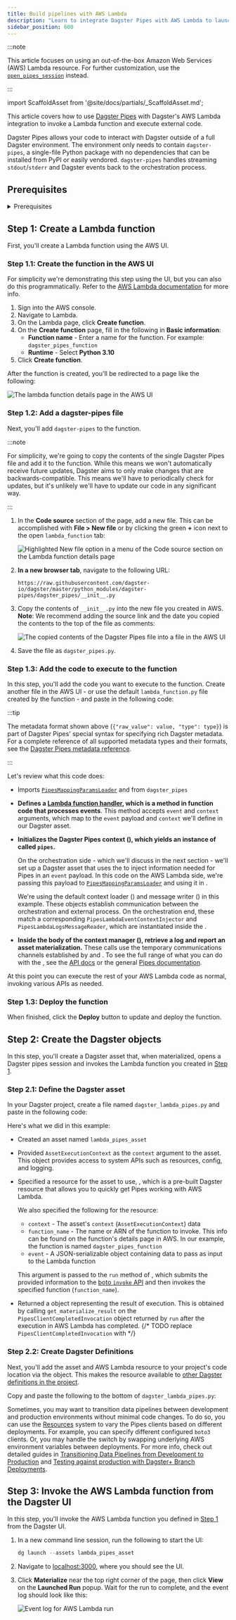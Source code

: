 ```yaml
---
title: Build pipelines with AWS Lambda
description: "Learn to integrate Dagster Pipes with AWS Lambda to launch external code from Dagster assets."
sidebar_position: 600
---
```


:::note

This article focuses on using an out-of-the-box Amazon Web Services (AWS) Lambda resource. For further customization, use the [`open_pipes_session`](/guides/build/external-pipelines/dagster-pipes-details-and-customization) instead.

:::

import ScaffoldAsset from '@site/docs/partials/\_ScaffoldAsset.md';

<ScaffoldAsset />

This article covers how to use [Dagster Pipes](/guides/build/external-pipelines/) with Dagster's AWS Lambda integration to invoke a Lambda function and execute external code.

Dagster Pipes allows your code to interact with Dagster outside of a full Dagster environment. The environment only needs to contain `dagster-pipes`, a single-file Python package with no dependencies that can be installed from PyPI or easily vendored. `dagster-pipes` handles streaming `stdout`/`stderr` and Dagster events back to the orchestration process.

## Prerequisites

<details>
    <summary>Prerequisites</summary>

    - **In the Dagster environment**, you'll need to:

    - Install the following packages:

        ```shell
        uv pip install dagster dagster-webserver dagster-aws
        ```

        Refer to the [Dagster installation guide](/getting-started/installation) for more info.

    - **Configure AWS authentication credentials.** If you don't have this set up already, refer to the [boto3 quickstart](https://boto3.amazonaws.com/v1/documentation/api/latest/guide/quickstart.html).

    - **In AWS**, you'll need:

    - An existing AWS account with access to Lambda
    - Permissions that allow you to create and modify Lambda functions

</details>

## Step 1: Create a Lambda function

First, you'll create a Lambda function using the AWS UI.

### Step 1.1: Create the function in the AWS UI

For simplicity we're demonstrating this step using the UI, but you can also do this programmatically. Refer to the [AWS Lambda documentation](https://docs.aws.amazon.com/lambda/latest/dg/API_CreateFunction.html) for more info.

1. Sign into the AWS console.
2. Navigate to Lambda.
3. On the Lambda page, click **Create function**.
4. On the **Create function** page, fill in the following in **Basic information**:
   - **Function name** - Enter a name for the function. For example: `dagster_pipes_function`
   - **Runtime** - Select **Python 3.10**
5. Click **Create function**.

After the function is created, you'll be redirected to a page like the following:

![The lambda function details page in the AWS UI](/images/guides/build/external-pipelines/aws-lambda/aws-lambda-function-details.png)

### Step 1.2: Add a dagster-pipes file

Next, you'll add `dagster-pipes` to the function.

:::note

For simplicity, we're going to copy the contents of the single Dagster Pipes file and add it to the function. While this means we won't automatically receive future updates, Dagster aims to only make changes that are backwards-compatible. This means we'll have to periodically check for updates, but it's unlikely we'll have to update our code in any significant way.

:::

1. In the **Code source** section of the page, add a new file. This can be accomplished with **File > New file** or by clicking the green **+** icon next to the open `lambda_function` tab:

    ![Highlighted New file option in a menu of the Code source section on the Lambda function details page](/images/guides/build/external-pipelines/aws-lambda/aws-lambda-create-new-file.png)

2. **In a new browser tab**, navigate to the following URL:

   ```shell
   https://raw.githubusercontent.com/dagster-io/dagster/master/python_modules/dagster-pipes/dagster_pipes/__init__.py
   ```

3. Copy the contents of `__init__.py` into the new file you created in AWS. **Note**: We recommend adding the source link and the date you copied the contents to the top of the file as comments:

    ![The copied contents of the Dagster Pipes file into a file in the AWS UI](/images/guides/build/external-pipelines/aws-lambda/aws-lambda-add-dagster-pipes.png)

4. Save the file as `dagster_pipes.py`.

### Step 1.3: Add the code to execute to the function

In this step, you'll add the code you want to execute to the function. Create another file in the AWS UI - or use the default `lambda_function.py` file created by the function - and paste in the following code:

<CodeExample path="docs_snippets/docs_snippets/guides/dagster/dagster_pipes/lambda/lambda_function.py" />

:::tip

The metadata format shown above (`{"raw_value": value, "type": type}`) is part of Dagster Pipes' special syntax for specifying rich Dagster metadata. For a complete reference of all supported metadata types and their formats, see the [Dagster Pipes metadata reference](/guides/build/external-pipelines/using-dagster-pipes/reference#passing-rich-metadata-to-dagster).

:::

Let's review what this code does:

- Imports [`PipesMappingParamsLoader`](/api/libraries/dagster-pipes#params-loaders) and <PyObject section="libraries" object="open_dagster_pipes" module="dagster_pipes" /> from `dagster_pipes`

- **Defines a [Lambda function handler](https://docs.aws.amazon.com/lambda/latest/dg/python-handler.html), which is a method in function code that processes events**. This method accepts `event` and `context` arguments, which map to the `event` payload and `context` we'll define in our Dagster asset.

- **Initializes the Dagster Pipes context (<PyObject section="libraries" object="open_dagster_pipes" module="dagster_pipes" />), which yields an instance of <PyObject section="libraries" object="PipesContext" module="dagster_pipes" /> called `pipes`.**

  On the orchestration side - which we'll discuss in the next section - we'll set up a Dagster asset that uses the <PyObject section="libraries" module="dagster_aws" object="pipes.PipesLambdaClient" /> to inject information needed for Pipes in an `event` payload. In this code on the AWS Lambda side, we're passing this payload to [`PipesMappingParamsLoader`](/api/libraries/dagster-pipes#params-loaders) and using it in <PyObject section="libraries" object="open_dagster_pipes" module="dagster_pipes" />.

  We're using the default context loader (<PyObject section="libraries" object="PipesDefaultContextLoader" module="dagster_pipes" />) and message writer (<PyObject section="libraries" object="PipesDefaultMessageWriter" module="dagster_pipes" />) in this example. These objects establish communication between the orchestration and external process. On the orchestration end, these match a corresponding `PipesLambdaEventContextInjector` and `PipesLambdaLogsMessageReader`, which are instantiated inside the <PyObject section="libraries" module="dagster_aws" object="pipes.PipesLambdaClient" />.

- **Inside the body of the context manager (<PyObject section="libraries" object="open_dagster_pipes" module="dagster_pipes" />), retrieve a log and report an asset materialization.** These calls use the temporary communications channels established by <PyObject section="libraries" object="PipesDefaultContextLoader" module="dagster_pipes" /> and <PyObject section="libraries" object="PipesDefaultMessageWriter" module="dagster_pipes" />. To see the full range of what you can do with the <PyObject section="libraries" object="PipesContext" module="dagster_pipes" />, see the [API docs](/api/dagster/pipes) or the general [Pipes documentation](/guides/build/external-pipelines).

At this point you can execute the rest of your AWS Lambda code as normal, invoking various <PyObject section="libraries" object="PipesContext" module="dagster_pipes" /> APIs as needed.

### Step 1.3: Deploy the function

When finished, click the **Deploy** button to update and deploy the function.

## Step 2: Create the Dagster objects

In this step, you'll create a Dagster asset that, when materialized, opens a Dagster pipes session and invokes the Lambda function you created in [Step 1](#step-1-create-a-lambda-function).

### Step 2.1: Define the Dagster asset

In your Dagster project, create a file named `dagster_lambda_pipes.py` and paste in the following code:

<CodeExample path="docs_snippets/docs_snippets/guides/dagster/dagster_pipes/lambda/dagster_code.py" startAfter="start_asset_marker" endBefore="end_asset_marker" title="src/<project_name>/defs/assets.py" />

Here's what we did in this example:

- Created an asset named `lambda_pipes_asset`

- Provided `AssetExecutionContext` as the `context` argument to the asset. This object provides access to system APIs such as resources, config, and logging.

- Specified a resource for the asset to use, <PyObject section="libraries" module="dagster_aws" object="pipes.PipesLambdaClient" />, which is a pre-built Dagster resource that allows you to quickly get Pipes working with AWS Lambda.

  We also specified the following for the resource:

  - `context` - The asset's `context` (`AssetExecutionContext`) data
  - `function_name` - The name or ARN of the function to invoke. This info can be found on the function's details page in AWS. In our example, the function is named `dagster_pipes_function`
  - `event` - A JSON-serializable object containing data to pass as input to the Lambda function

  This argument is passed to the `run` method of <PyObject section="libraries" module="dagster_aws" object="pipes.PipesLambdaClient" />, which submits the provided information to the [boto `invoke` API](https://boto3.amazonaws.com/v1/documentation/api/latest/reference/services/lambda/client/invoke.html) and then invokes the specified function (`function_name`).

- Returned a <PyObject section="assets" module="dagster" object="MaterializeResult" /> object representing the result of execution. This is obtained by calling `get_materialize_result` on the `PipesClientCompletedInvocation` object returned by `run` after the execution in AWS Lambda has completed.
{/* TODO replace `PipesClientCompletedInvocation` with <PyObject section="libraries" module="pipes" object="dagster.PipesClientCompletedInvocation" /> */}

### Step 2.2: Create Dagster Definitions

Next, you'll add the asset and AWS Lambda resource to your project's code location via the <PyObject section="definitions" module="dagster" object="Definitions" /> object. This makes the resource available to [other Dagster definitions in the project](/deployment/code-locations).

Copy and paste the following to the bottom of `dagster_lambda_pipes.py`:

<CodeExample path="docs_snippets/docs_snippets/guides/dagster/dagster_pipes/lambda/dagster_code.py" startAfter="start_definitions_marker" endBefore="end_definitions_marker" title="src/<project_name>/defs/resources.py" />

Sometimes, you may want to transition data pipelines between development and production environments without minimal code changes. To do so, you can use the [Resources](/guides/build/external-resources) system to vary the Pipes clients based on different deployments. For example, you can specify different configured `boto3` clients. Or, you may handle the switch by swapping underlying AWS environment variables between deployments. For more info, check out detailed guides in [Transitioning Data Pipelines from Development to Production](/guides/operate/dev-to-prod) and [Testing against production with Dagster+ Branch Deployments](/deployment/dagster-plus/ci-cd/branch-deployments/testing).

## Step 3: Invoke the AWS Lambda function from the Dagster UI

In this step, you'll invoke the AWS Lambda function you defined in [Step 1](#step-1-create-a-lambda-function) from the Dagster UI.

1. In a new command line session, run the following to start the UI:

   ```python
   dg launch --assets lambda_pipes_asset
   ```

2. Navigate to [localhost:3000](http://localhost:3000/), where you should see the UI.

3. Click **Materialize** near the top right corner of the page, then click **View** on the **Launched Run** popup. Wait for the run to complete, and the event log should look like this:

   ![Event log for AWS Lambda run](/images/guides/build/external-pipelines/aws-lambda/aws-lambda-dagster-ui.png)
